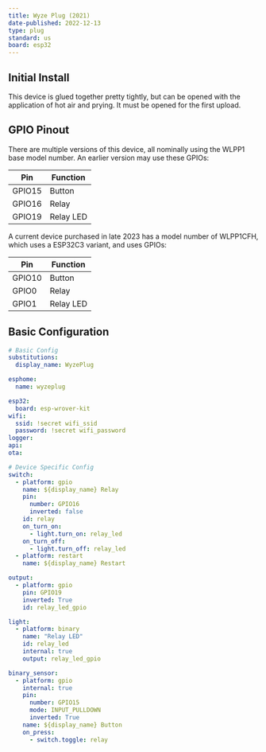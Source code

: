 ```yaml
---
title: Wyze Plug (2021)
date-published: 2022-12-13
type: plug
standard: us
board: esp32
---
```


## Initial Install

This device is glued together pretty tightly, but can be opened with the application of hot air and prying. It must be opened for the first upload.

## GPIO Pinout

There are multiple versions of this device, all nominally using the WLPP1 base model number. An earlier version may use these GPIOs:

| Pin    | Function                           |
| ------ | ---------------------------------- |
| GPIO15 | Button                             |
| GPIO16 | Relay                              |
| GPIO19 | Relay LED                          |

A current device purchased in late 2023 has a model number of WLPP1CFH, which uses a ESP32C3 variant, and uses GPIOs:

| Pin    | Function                           |
| ------ | ---------------------------------- |
| GPIO10 | Button                             |
| GPIO0  | Relay                              |
| GPIO1  | Relay LED                          |

## Basic Configuration

```yaml
# Basic Config
substitutions:
  display_name: WyzePlug

esphome:
  name: wyzeplug

esp32:
  board: esp-wrover-kit
wifi:
  ssid: !secret wifi_ssid
  password: !secret wifi_password
logger:
api:
ota:

# Device Specific Config
switch:
  - platform: gpio
    name: ${display_name} Relay
    pin:
      number: GPIO16
      inverted: false
    id: relay
    on_turn_on:
      - light.turn_on: relay_led
    on_turn_off:
      - light.turn_off: relay_led
  - platform: restart
    name: ${display_name} Restart

output:
  - platform: gpio
    pin: GPIO19
    inverted: True
    id: relay_led_gpio

light:
  - platform: binary
    name: "Relay LED"
    id: relay_led
    internal: true
    output: relay_led_gpio

binary_sensor:
  - platform: gpio
    internal: true
    pin:
      number: GPIO15
      mode: INPUT_PULLDOWN
      inverted: True
    name: ${display_name} Button
    on_press:
      - switch.toggle: relay
```
